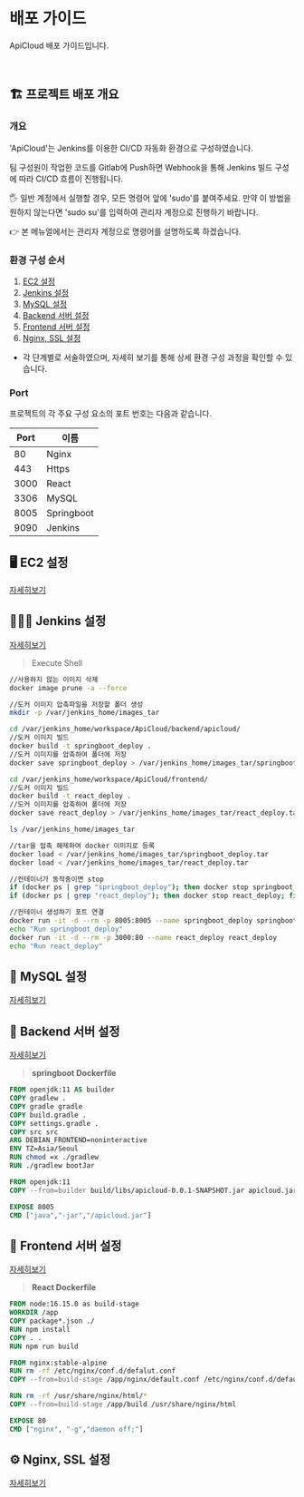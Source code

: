 # 배포 가이드

ApiCloud 배포 가이드입니다.

   <br>

## 🏗 프로젝트 배포 개요

### 개요

'ApiCloud'는 Jenkins를 이용한 CI/CD 자동화 환경으로 구성하였습니다.

팀 구성원이 작업한 코드를 Gitlab에 Push하면 Webhook을 통해 Jenkins 빌드 구성에 따라 CI/CD 흐름이 진행됩니다.

🖐 일반 계정에서 실행할 경우, 모든 명령어 앞에 'sudo'를 붙여주세요. 만약 이 방법을 원하지 않는다면 'sudo su'를 입력하여 관리자 계정으로 진행하기 바랍니다.

👉 본 메뉴얼에서는 관리자 계정으로 명령어를 설명하도록 하겠습니다.
<br>

### 환경 구성 순서

1. [EC2 설정](#--ec2-설정)
2. [Jenkins 설정](#--jenkins-설정)
3. [MySQL 설정](#--mysql-설정)
4. [Backend 서버 설정](#--backend-서버-설정)
5. [Frontend 서버 설정](#--frontend-서버-설정)
6. [Nginx, SSL 설정](#--nginx,-SSL-설정)

- 각 단계별로 서술하였으며, 자세히 보기를 통해 상세 환경 구성 과정을 확인할 수 있습니다.

### Port

프로젝트의 각 주요 구성 요소의 포트 번호는 다음과 같습니다.

| Port | 이름       |
| ---- | ---------- |
| 80   | Nginx      |
| 443  | Https      |
| 3000 | React      |
| 3306 | MySQL      |
| 8005 | Springboot |
| 9090 | Jenkins    |

## 🖥️ EC2 설정

[자세히보기](/%EB%B0%B0%ED%8F%AC%20%ED%99%98%EA%B2%BD%20%EA%B5%AC%EC%84%B1%20%EC%83%81%EC%84%B8/01_EC2_%EC%84%A4%EC%A0%95.md)

## 👳🏻‍♂️ Jenkins 설정

[자세히보기](/%EB%B0%B0%ED%8F%AC%20%ED%99%98%EA%B2%BD%20%EA%B5%AC%EC%84%B1%20%EC%83%81%EC%84%B8/02_Jenkins_%EC%84%A4%EC%A0%95.md)

> Execute Shell

```bash
//사용하지 않는 이미지 삭제
docker image prune -a --force

//도커 이미지 압축파일을 저장할 폴더 생성
mkdir -p /var/jenkins_home/images_tar

cd /var/jenkins_home/workspace/ApiCloud/backend/apicloud/
//도커 이미지 빌드
docker build -t springboot_deploy .
//도커 이미지를 압축하여 폴더에 저장
docker save springboot_deploy > /var/jenkins_home/images_tar/springboot_deploy.tar

cd /var/jenkins_home/workspace/ApiCloud/frontend/
//도커 이미지 빌드
docker build -t react_deploy .
//도커 이미지를 압축하여 폴더에 저장
docker save react_deploy > /var/jenkins_home/images_tar/react_deploy.tar

ls /var/jenkins_home/images_tar

//tar을 압축 해제하여 docker 이미지로 등록
docker load < /var/jenkins_home/images_tar/springboot_deploy.tar
docker load < /var/jenkins_home/images_tar/react_deploy.tar

//컨테이너가 동작중이면 stop
if (docker ps | grep "springboot_deploy"); then docker stop springboot_deploy; fi
if (docker ps | grep "react_deploy"); then docker stop react_deploy; fi

//컨테이너 생성하기 포트 연결
docker run -it -d --rm -p 8005:8005 --name springboot_deploy springboot_deploy
echo "Run springboot_deploy"
docker run -it -d --rm -p 3000:80 --name react_deploy react_deploy
echo "Run react_deploy"
```

## 🐬 MySQL 설정

[자세히보기](/%EB%B0%B0%ED%8F%AC%20%ED%99%98%EA%B2%BD%20%EA%B5%AC%EC%84%B1%20%EC%83%81%EC%84%B8/03_MySQL_%EC%84%A4%EC%A0%95.md)

## 🎒 Backend 서버 설정

[자세히보기](/%EB%B0%B0%ED%8F%AC%20%ED%99%98%EA%B2%BD%20%EA%B5%AC%EC%84%B1%20%EC%83%81%EC%84%B8/04_Backend_%EC%84%9C%EB%B2%84_%EC%84%A4%EC%A0%95.md)

> **springboot Dockerfile**

```dockerfile
FROM openjdk:11 AS builder
COPY gradlew .
COPY gradle gradle
COPY build.gradle .
COPY settings.gradle .
COPY src src
ARG DEBIAN_FRONTEND=noninteractive
ENV TZ=Asia/Seoul
RUN chmod =x ./gradlew
RUN ./gradlew bootJar

FROM openjdk:11
COPY --from=builder build/libs/apicloud-0.0.1-SNAPSHOT.jar apicloud.jar

EXPOSE 8005
CMD ["java","-jar","/apicloud.jar"]
```

## 🎇 Frontend 서버 설정

[자세히보기](/%EB%B0%B0%ED%8F%AC%20%ED%99%98%EA%B2%BD%20%EA%B5%AC%EC%84%B1%20%EC%83%81%EC%84%B8/05_Frontend_%EC%84%9C%EB%B2%84_%EC%84%A4%EC%A0%95.md)

> **React Dockerfile**

```dockerfile
FROM node:16.15.0 as build-stage
WORKDIR /app
COPY package*.json ./
RUN npm install
COPY . .
RUN npm run build

FROM nginx:stable-alpine
RUN rm -rf /etc/nginx/conf.d/defalut.conf
COPY --from=build-stage /app/nginx/default.conf /etc/nginx/conf.d/default.conf

RUN rm -rf /usr/share/nginx/html/*
COPY --from=build-stage /app/build /usr/share/nginx/html

EXPOSE 80
CMD ["nginx", "-g","daemon off;"]
```

## ⚙ Nginx, SSL 설정

[자세히보기](/%EB%B0%B0%ED%8F%AC%20%ED%99%98%EA%B2%BD%20%EA%B5%AC%EC%84%B1%20%EC%83%81%EC%84%B8/06_Nginx_SSL_%EC%84%A4%EC%A0%95.md)
